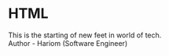 # HTML
This is the starting of new feet in world of tech.
  <br>
Author - Hariom (Software Engineer)